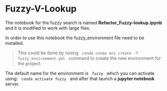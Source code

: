 # Fuzzy-V-Lookup

The notebook for the fuzzy search is named **Refactor_Fuzzy-lookup.ipynb** and it is modified to work with large files.

In order to use this notebook the fuzzy_environment file need to be installed. 
> This could be done by runing <code> conda conda env create -f fuzzy_environment.yml </code> command to create the new environment for the project.

The default name for the environment is <code> fuzzy </code> which you can activate using: <code> conda activate fuzzy </code> and after that launch a **jupyter notebook** server.